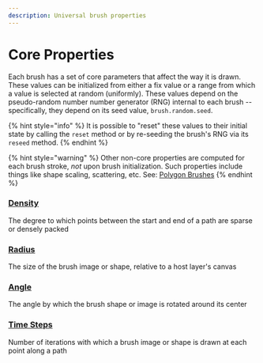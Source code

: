 ```yaml
---
description: Universal brush properties
---
```


# Core Properties

Each brush has a set of core parameters that affect the way it is drawn. These values can be initialized  from either a fix value or a range from which a value is selected at random \(uniformly\). These values depend on  the pseudo-random number number generator \(RNG\) internal to each brush -- specifically, they depend on its seed value, `brush.random.seed`.

{% hint style="info" %}
It is possible to "reset" these values to their initial state by calling the `reset` method or by re-seeding the brush's RNG via its `reseed` method. 
{% endhint %}

{% hint style="warning" %}
Other non-core properties are computed for each brush stroke, _not_ upon brush initialization. Such properties include things like shape scaling, scattering, etc. See: [Polygon Brushes](../polygon-brushes/)
{% endhint %}

### [Density](density.md)

The degree to which points between the start and end of a path are sparse or densely packed

### [Radius](radius.md)

The size of the brush image or shape, relative to a host layer's canvas

### [Angle](angle.md)

The angle by which the brush shape or image is rotated around its center

### [Time Steps](time-steps.md)

Number of iterations with which a brush image or shape is drawn at each point along a path

